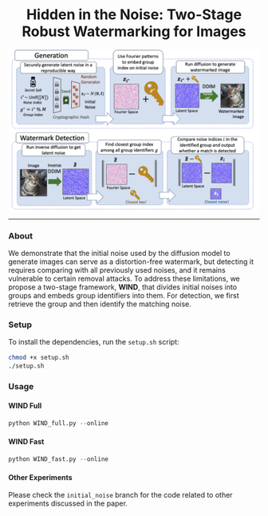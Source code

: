 <div align="center">
  <h1>Hidden in the Noise: Two-Stage Robust Watermarking for Images</h1>
  
  <img src="assets/teaser.png" width="100%" height="75%" style="display:block; margin:auto;">
</div>

---

### About

We demonstrate that the initial noise used by the diffusion model to generate images can serve as a distortion-free watermark, but detecting it requires comparing with all previously used noises, and it remains vulnerable to certain removal attacks. To address these limitations, we propose a two-stage framework, **WIND**, that divides initial noises into groups and embeds group identifiers into them. For detection, we first retrieve the group and then identify the matching noise.

### Setup

To install the dependencies, run the `setup.sh` script:

```bash
chmod +x setup.sh
./setup.sh
```

### Usage

#### WIND Full

```python
python WIND_full.py --online
```

#### WIND Fast

```python
python WIND_fast.py --online
```

#### Other Experiments

Please check the `initial_noise` branch for the code related to other experiments discussed in the paper.
